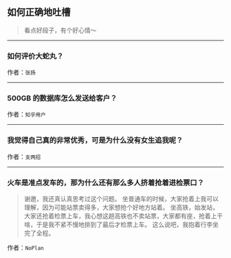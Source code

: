 ## 如何正确地吐槽

> 看点好段子，有个好心情～


 
---

### 如何评价大蛇丸？

> 


作者：`张扬`

---

### 500GB 的数据库怎么发送给客户？

> 


作者：`知乎用户`

---

### 我觉得自己真的非常优秀，可是为什么没有女生追我呢？

> 


作者：`支两招`

---

### 火车是准点发车的，那为什么还有那么多人挤着抢着进检票口？

> 谢邀，我还真认真思考过这个问题。
> 坐普通车的时候，大家抢着上我可以理解，因为可能站票卖得多，大家想抢个好地方站着。
> 坐高铁，始发站，大家还抢着检票上车，我心想这趟高铁也不卖站票，大家都有座，抢着上干啥，于是我不紧不慢地排到了最后才检票上车。
> 这么说吧，我抱着行李坐完了全程。


作者：`NoPlan`